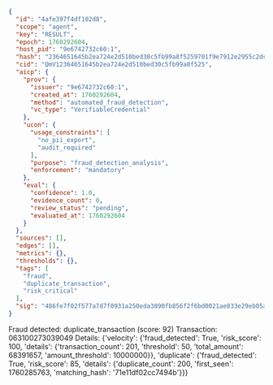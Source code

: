 ```json
{
  "id": "4afe397f4df102d8",
  "scope": "agent",
  "key": "RESULT",
  "epoch": 1760292604,
  "host_pid": "9e6742732c60:1",
  "hash": "2364651645b2ea724e2d510bed30c5fb99a8f5259701f9e7912e2955c2dc45d8",
  "cid": "QmV12364651645b2ea724e2d510bed30c5fb99a8f525",
  "aicp": {
    "prov": {
      "issuer": "9e6742732c60:1",
      "created_at": 1760292604,
      "method": "automated_fraud_detection",
      "vc_type": "VerifiableCredential"
    },
    "ucon": {
      "usage_constraints": [
        "no_pii_export",
        "audit_required"
      ],
      "purpose": "fraud_detection_analysis",
      "enforcement": "mandatory"
    },
    "eval": {
      "confidence": 1.0,
      "evidence_count": 0,
      "review_status": "pending",
      "evaluated_at": 1760292604
    }
  },
  "sources": [],
  "edges": [],
  "metrics": {},
  "thresholds": {},
  "tags": [
    "fraud",
    "duplicate_transaction",
    "risk_critical"
  ],
  "sig": "486fe7f02f577a7d7f0931a250eda3890fb856f2f6bd0021ae833e29eb05a3f5"
}
```

Fraud detected: duplicate_transaction (score: 92)
Transaction: 063100273039049
Details: {'velocity': {'fraud_detected': True, 'risk_score': 100, 'details': {'transaction_count': 201, 'threshold': 50, 'total_amount': 68391657, 'amount_threshold': 10000000}}, 'duplicate': {'fraud_detected': True, 'risk_score': 85, 'details': {'duplicate_count': 200, 'first_seen': 1760285763, 'matching_hash': '71e11df02cc7494b'}}}